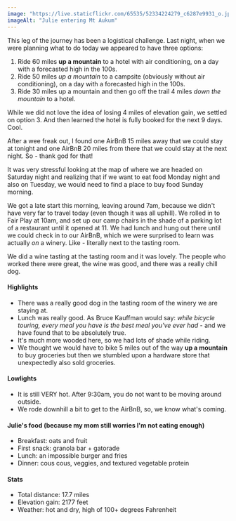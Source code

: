 ```yaml
---
image: "https://live.staticflickr.com/65535/52334224279_c6287e9931_o.jpg"
imageAlt: "Julie entering Mt Aukum"
---
```


This leg of the journey has been a logistical challenge. Last night, when we were planning what to do today we appeared to have three options:

1. Ride 60 miles __up a mountain__ to a hotel with air conditioning, on a day with a forecasted high in the 100s.
2. Ride 50 miles _up a mountain_ to a campsite (obviously without air conditioning), on a day with a forecasted high in the 100s.
3. Ride 30 miles up a mountain and then go off the trail 4 miles _down the mountain_ to a hotel.

While we did not love the idea of losing 4 miles of elevation gain, we settled on option 3. And then learned the hotel is fully booked for the next 9 days. Cool.

After a wee freak out, I found one AirBnB 15 miles away that we could stay at tonight and one AirBnB 20 miles from there that we could stay at the next night. So - thank god for that! 

It was very stressful looking at the map of where we are headed on Saturday night and realizing that if we want to eat food Monday night and also on Tuesday, we would need to find a place to buy food Sunday morning.

We got a late start this morning, leaving around 7am, because we didn't have very far to travel today (even though it was all uphill). We rolled in to Fair Play at 10am, and set up our camp chairs in the shade of a parking lot of a restaurant until it opened at 11. We had lunch and hung out there until we could check in to our AirBnB, which we were surprised to learn was actually _on_ a winery. Like - literally next to the tasting room. 

We did a wine tasting at the tasting room and it was lovely. The people who worked there were great, the wine was good, and there was a really chill dog.

#### Highlights
- There was a really good dog in the tasting room of the winery we are staying at.
- Lunch was really good. As Bruce Kauffman would say: _while bicycle touring, every meal you have is the best meal you've ever had_ - and we have found that to be absolutely true.
- It's much more wooded here, so we had lots of shade while riding.
- We thought we would have to bike 5 miles out of the way __up a mountain__ to buy groceries but then we stumbled upon a hardware store that unexpectedly also sold groceries.

#### Lowlights
- It is still VERY hot. After 9:30am, you do not want to be moving around outside.
- We rode downhill a bit to get to the AirBnB, so, we know what's coming. 

#### Julie's food (because my mom still worries I'm not eating enough)
- Breakfast: oats and fruit
- First snack: granola bar + gatorade
- Lunch: an impossible burger and fries
- Dinner: cous cous, veggies, and textured vegetable protein

#### Stats
- Total distance: 17.7 miles
- Elevation gain: 2177 feet
- Weather: hot and dry, high of 100+ degrees Fahrenheit
